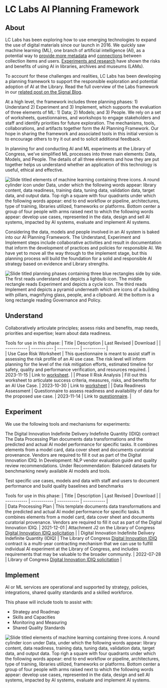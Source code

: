 # LC Labs AI Planning Framework

## About 

LC Labs has been exploring how to use emerging technologies to expand the use of digital materials since our launch in 2016. We quickly saw machine learning (ML), one branch of artificial intelligence (AI), as a potential way to [provide more metadata](https://labs.loc.gov/work/experiments/experimental-access/) and [connections](https://citizen-dj.labs.loc.gov/) between collection items and users.  [Experiments and research](https://blogs.loc.gov/thesignal/2023/11/why-experiment-machine-learning-at-the-library-of-congress/) have shown the risks and benefits of using AI in libraries, archives and museums (LAMs).

To account for these challenges and realities, LC Labs has been developing a planning framework to support the responsible exploration and potential adoption of AI at the Library.  Read the full overview of the Labs framework in our [related post on the Signal Blog](https://blogs.loc.gov/thesignal/2023/11/introducing-the-lc-labs-artificial-intelligence-planning-framework).

At a high level, the framework includes three planning phases:  1) Understand 2) Experiment and 3) Implement, which supports the evaluation of three elements of ML: 1) Data; 2) Models; and 3) People. We rely on a set of worksheets, questionnaires, and workshops to engage stakeholders and staff and identify priorities for future exploration. The mechanisms, tools, collaborations, and artifacts together form the AI Planning Framework. Our hope in sharing the framework and associated tools in this initial version is to encourage others to try it out and to solicit additional feedback.  

In planning for and conducting AI and ML experiments at the Library of Congress, we've simplified ML processes into three main elements:  Data, Models, and People. The details of all three elements and how they are put together helps us understand whether an application of this technology is useful, ethical and effective.  

![Slide titled elements of machine learning containing three icons. A round cylinder icon under Data, under which the following words appear: library content, data readiness, training data, tuning data, validation data, target data, and output data. Top righ a square with four quadrants under which the following words appear: end to end workflow or pipeline, architectures, type of training, libraries utilized, frameworks or platforms. Bottom center a group of four people with arms raised next to which the following words appear: develop use cases, represented in the data, design and sell AI systems, impacted by AI systems, evaluate and implement AI systems.](/images/AIframework-1.jpg)

Considering the data, models and people involved in an AI system is baked into our AI Planning Framework. The Understand, Experiment and Implement steps include collaborative activities and result in documentation that inform the development of practices and policies for responsible AI. We have yet to move all the way through to the implement stage, but this planning process will build the foundation for a solid and responsible AI strategy based on evidence and Library strengths. 

![Slide titled planning phases containing three blue rectangles side by side. The first reads understand and depicts a lighbulb icon. The middle rectangle reads Experiment and depicts a cycle icon. The third reads Implement and depicts a pyramid underneath which are icons of a building with pillars, magnifying glass, people, and a clipboard. At the bottom is a long rectangle reading Governance and Policy.](/images/AIframework-2.jpg)

## Understand 
Collaboratively articulate principles; assess risks and benefits, map needs, priorities and expertise; learn about data readiness. 

Tools for use in this phase: 
| Title      | Description | Last Revised | Download | 
| ----------- | ----------- |  ----------- |  ----------- |  
| Use Case Risk Worksheet     | This questionnaire is meant to assist staff in assessing the risk profile of an AI use case. The risk level will inform planning for the level of the risk mitigation efforts, estimated timeline for safety, quality and performance verification, and resources required.       | 2023-11-15 | Link to [worksheet](https://github.com/LibraryOfCongress/labs-ai-framework/blob/main/Understand/Use_Case_Assessment_Worksheet_2023-11-15-draft.docx). | 
| Phase II Risk Analysis  | Fill out this worksheet to articulate success criteria, measures, risks, and benefits for an AI Use Case. | 2023-10-30 | Link to [worksheet](https://github.com/LibraryOfCongress/labs-ai-framework/blob/main/Understand/PhaseII_Risk_Assessement_-_2023-10-30-draft.docx) | 
| Data Readiness Assessment     | Questionnaire to assess readiness and availability of data for the proposed use case.       | 2023-11-14 | Link to [questionnaire](https://github.com/LibraryOfCongress/labs-ai-framework/blob/main/Understand/Data_Assessment_Worksheet_2023-11-14.docx). |


## Experiment 
We use the following tools and mechanisms for experiments:

The Digital Innovation Indefinite Delivery Indefinite Quantity (IDIQ) contract 
The Data Processing Plan documents data transformations and the predicted and actual AI model performance for specific tasks. It combines elements from a model card, data cover sheet and documents curatorial provenance. Vendors are required to fill it out as part of the Digital Innovation IDIQ.
In Development: NLP vendor evaluation guide and quality review recommendations.
Under Recommendation: Balanced datasets for benchmarking newly available AI models and tools.

Test specific use cases, models and data with staff and users to document performance and build quality baselines and benchmarks

Tools for use in this phase: 
| Title      | Description | Last Revised | Download | 
| ----------- | ----------- |  ----------- |  ----------- |  
| Data Processing Plan   | This template documents data transformations and the predicted and actual AI model performance for specific tasks. It combines elements from a model card, data cover sheet and documents curatorial provenance. Vendors are required to fill it out as part of the Digital Innovation IDIQ.       | 2021-12-01 | Attachment J2 on the Library of Congress [Digital Innovation IDIQ solicitation](https://github.com/LibraryOfCongress/labs-ai-framework/blob/main/Experiment/Data-Processing-Plan-template-2021-12-01-draft.docx) | 
| Digital Innovation Indefinite Delivery Indefinite Quantity (IDIQ)  | The Library of Congress [Digital Innovation IDIQ](https://sam.gov/opp/1e6e3f521dd443809e6d0107b5101580/view#general) contract is a multi-year contracting mechanism that we can use to fulfill individual AI experiment at the Library of Congress, and includes requirements that may be valuable to the broader community.       | 2022-07-28 | Library of Congress [Digital Innovation IDIQ solicitation](https://github.com/LibraryOfCongress/labs-ai-framework/blob/main/Experiment/DigitalInnovationIDIQsigned.pdf) | 


## Implement 
AI or ML services are operational and supported by strategy, policies, integrations, shared quality standards and a skilled workforce.

This phase will include tools to assist with:
- Strategy and Roadmap 
- Skills and Capacities 
- Monitoring and Measuring
- Shared Quality Standards

![Slide titled elements of machine learning containing three icons. A round cylinder icon under Data, under which the following words appear: library content, data readiness, training data, tuning data, validation data, target data, and output data. Top righ a square with four quadrants under which the following words appear: end to end workflow or pipeline, architectures, type of training, libraries utilized, frameworks or platforms. Bottom center a group of four people with arms raised next to which the following words appear: develop use cases, represented in the data, design and sell AI systems, impacted by AI systems, evaluate and implement AI systems.](/images/AIframework-3.jpg)
